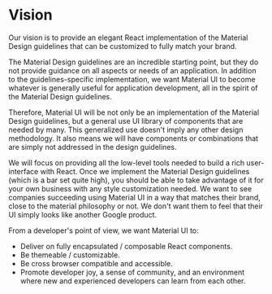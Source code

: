 # Vision

<p class="description">Our vision is to provide an elegant React implementation of the Material Design guidelines that can be customized to fully match your brand.</p>

The Material Design guidelines are an incredible starting point, but they do not provide guidance on all aspects or needs of an application. In addition to the guidelines-specific implementation, we want Material UI to become whatever is generally useful for application development, all in the spirit of the Material Design guidelines.

Therefore, Material UI will be not only be an implementation of the Material Design guidelines, but a general use UI library of components that are needed by many. This generalized use doesn't imply any other design methodology. It also means we will have components or combinations that are simply not addressed in the design guidelines.

We will focus on providing all the low-level tools needed to build a rich user-interface with React. Once we implement the Material Design guidelines (which is a bar set quite high), you should be able to take advantage of it for your own business with any style customization needed. We want to see companies succeeding using Material UI in a way that matches their brand, close to the material philosophy or not. We don't want them to feel that their UI simply looks like another Google product.

From a developer's point of view, we want Material UI to:

- Deliver on fully encapsulated / composable React components.
- Be themeable / customizable.
- Be cross browser compatible and accessible.
- Promote developer joy, a sense of community, and an environment where new and experienced developers can learn from each other.
